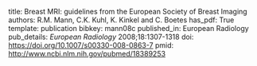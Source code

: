 title: Breast MRI: guidelines from the European Society of Breast Imaging
authors: R.M. Mann, C.K. Kuhl, K. Kinkel and C. Boetes
has_pdf: True
template: publication
bibkey: mann08c
published_in: European Radiology
pub_details: <i>European Radiology</i> 2008;18:1307-1318
doi: https://doi.org/10.1007/s00330-008-0863-7
pmid: http://www.ncbi.nlm.nih.gov/pubmed/18389253
